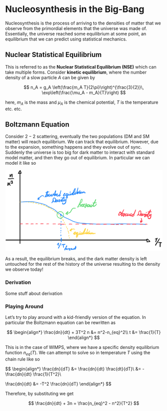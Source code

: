 # Nucleosynthesis in the Big-Bang

Nucleosynthesis is the process of arriving to the densities of matter that we observe from the primordial elements that the universe was made of. Essentially, the universe reached some equilibrium at some point, an equilibrium that we can predict using statistical mechanics. 

## Nuclear Statistical Equilibrium

This is referred to as the **Nuclear Statistical Equilibrium (NSE)** which can take multiple forms. Consider **kinetic equilibrium**, where the number density of a slow particle $A$ can be given by

$$
n_A = g_A \left(\frac{m_A T}{2\pi}\right)^{\frac{3}{2}}\, \exp\left(\frac{\mu_A - m_A}{T}\right)
$$


here, $m_A$ is the mass and $\mu_A$ is the chemical potential, $T$ is the temperature etc. etc.



## Boltzmann Equation

Consider $2-2$ scattering, eventually the two populations (DM and SM matter) will reach equilibrium. We can track that equilibrium. However, due to the expansion, something happens and they evolve out of sync. Suddenly the universe is too big for dark matter to interact with standard model matter, and then they go out of equilibrium. In particular we can model it like so

![image-20221013002808455](Nucleosynthesis.assets/image-20221013002808455.png)

As a result, the equilibrium breaks, and the dark matter density is left untouched for the rest of the history of the universe resulting to the density we observe today!



### Derivation

Some stuff about derivation



### Playing Around

Let’s try to play around with a kid-friendly version of the equation. In particular the Boltzmann equation can be rewritten as


$$
\begin{align*}
\frac{dn}{dt} + 3T^2 n &= n^2-n_{eq}^2\\
t &= \frac{1}{T}
\end{align*}
$$


This is in the case of WIMPS, where we have a specific density equilibrium function $n_{eq}(T)$. We can attempt to solve so in temperature $T$ using the chain rule like so


$$
\begin{align*}
\frac{dn}{dT} &= \frac{dn}{dt} \frac{dt}{dT}\\
&= -\frac{dn}{dt} \frac{1}{T^2}\\

\frac{dn}{dt} &= -T^2 \frac{dn}{dT}
\end{align*}
$$


Therefore, by substituting we get


$$
\frac{dn}{dt} + 3n = \frac{n_{eq}^2 - n^2}{T^2}
$$
